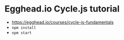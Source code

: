 # Egghead.io Cycle.js tutorial

- https://egghead.io/courses/cycle-js-fundamentals
- `npm install`
- `npm start`
